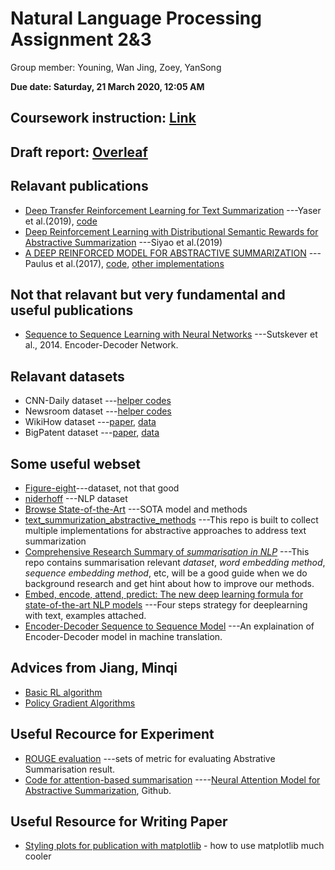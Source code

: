 # Natural Language Processing Assignment 2&3

Group member: Youning, Wan Jing, Zoey, YanSong

**Due date: Saturday, 21 March 2020, 12:05 AM**

## Coursework instruction: [Link](https://docs.google.com/document/d/1WTKNrYTr-7ckw62WAqy21-9udEMIpll4bWM5lmgpHZI/edit)

## Draft report: [Overleaf](https://www.overleaf.com/4132129557qqknqswkmmwj)

## Relavant publications 
* [Deep Transfer Reinforcement Learning for Text Summarization](https://arxiv.org/pdf/1810.06667.pdf) ---Yaser et al.(2019), [code](https://github.com/yaserkl/TransferRL)
* [Deep Reinforcement Learning with Distributional Semantic Rewards for Abstractive Summarization](https://www.aclweb.org/anthology/D19-1623.pdf) ---Siyao et al.(2019)
* [A DEEP REINFORCED MODEL FOR ABSTRACTIVE SUMMARIZATION](https://arxiv.org/pdf/1705.04304.pdf) ---Paulus et al.(2017), [code](https://github.com/oceanypt/A-DEEP-REINFORCED-MODEL-FOR-ABSTRACTIVE-SUMMARIZATION), [other implementations](https://paperswithcode.com/paper/a-deep-reinforced-model-for-abstractive)

## Not that relavant but very fundamental and useful publications
* [Sequence to Sequence Learning with Neural Networks](https://papers.nips.cc/paper/5346-sequence-to-sequence-learning-with-neural-networks.pdf) ---Sutskever et al., 2014.  Encoder-Decoder Network.

## Relavant datasets
* CNN-Daily dataset ---[helper codes](https://github.com/yaserkl/TransferRL/tree/master/src/helper)
* Newsroom dataset ---[helper codes](https://github.com/yaserkl/TransferRL/tree/master/src/helper)
* WikiHow dataset ---[paper](https://arxiv.org/pdf/1810.09305.pdf), [data](https://github.com/mahnazkoupaee/WikiHow-Dataset)
* BigPatent dataset ---[paper](https://arxiv.org/pdf/1906.03741.pdf), [data](https://evasharma.github.io/bigpatent/)

## Some useful webset

* [Figure-eight](https://www.figure-eight.com/data-for-everyone/)---dataset, not that good
* [niderhoff](https://github.com/niderhoff/nlp-datasets) ---NLP dataset
* [Browse State-of-the-Art](https://paperswithcode.com/sota) ---SOTA model and methods
* [text_summurization_abstractive_methods](https://github.com/theamrzaki/text_summurization_abstractive_methods) ---This repo is built to collect multiple implementations for abstractive approaches to address text summarization
* [Comprehensive Research Summary of *summarisation in NLP*](https://github.com/mathsyouth/awesome-text-summarization) ---This repo contains summarisation relevant *dataset*, *word embedding method*, *sequence embedding method*, etc, will be a good guide when we do background research and get hint about how to improve our methods. 
* [Embed, encode, attend, predict: The new deep learning formula for state-of-the-art NLP models](https://explosion.ai/blog/deep-learning-formula-nlp) ---Four steps strategy for deeplearning with text, examples attached.
* [Encoder-Decoder Sequence to Sequence Model](https://towardsdatascience.com/understanding-encoder-decoder-sequence-to-sequence-model-679e04af4346) ---An explaination of Encoder-Decoder model in machine translation.


## Advices from Jiang, Minqi

* [Basic RL algorithm](https://eur01.safelinks.protection.outlook.com/?url=https%3A%2F%2Fspinningup.openai.com%2Fen%2Flatest%2Fspinningup%2Frl_intro2.html&data=02%7C01%7C%7Ca9283f0035d84c5f253408d7b5809c2c%7C1faf88fea9984c5b93c9210a11d9a5c2%7C0%7C0%7C637177436287831455&sdata=rejITU1AhX1g9WGSruzZq%2FicFEu3nBINpy6Xy9nnIX8%3D&reserved=0)
* [Policy Gradient Algorithms](https://lilianweng.github.io/lil-log/2018/04/08/policy-gradient-algorithms.html)

## Useful Recource for Experiment

* [ROUGE evaluation](https://rxnlp.com/how-rouge-works-for-evaluation-of-summarization-tasks/#.Xk54bRP7RQI) ---sets of metric for evaluating Abstrative Summarisation result.
* [Code for attention-based summarisation](https://github.com/facebookarchive/NAMAS) ----[Neural Attention Model for Abstractive Summarization](https://arxiv.org/abs/1509.00685), Github.

## Useful Resource for Writing Paper

* [Styling plots for publication with matplotlib](https://jonchar.net/notebooks/matplotlib-styling/) - how to use matplotlib much cooler



